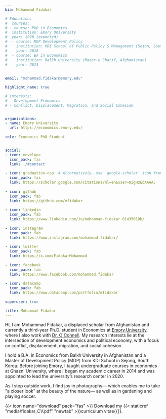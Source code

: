 ```yaml
---
bio: Mohammad Fidakar 

# Education:
#  courses:
# - course: PhD in Economics
#  institution: Emory University
#  year: 2028 (expected)
#  - course: MDP Development Policy
#    institution: KDI School of Public Policy & Management (Sejon, South Korea)
#    year: 2018
#  - course: BA in Economics
#    institution: Balkh University (Mazar-e Sharif, Afghanistan)
#    year: 2013 
  
    
email: "mohammad.fidakar@emory.edu"

highlight_name: true

# interests:
# - Development Economics
# - Conflict, Displacement, Migration, and Social Cohesion


organizations:
- name: Emory University
  url: https://economics.emory.edu/
  
role: Economics PhD Student


social:
- icon: envelope
  icon_pack: fas
  link: '/#contact'
  
- icon: graduation-cap  # Alternatively, use `google-scholar` icon from `ai` icon pack
  icon_pack: fas
  link: https://scholar.google.com/citations?hl=en&user=DigHzEoAAAAJ
  
- icon: github
  icon_pack: fab
  link: https://github.com/mfidakar
  
- icon: linkedin
  icon_pack: fab
  link: https://www.linkedin.com/in/mohammad-fidakar-01435618b/
  
- icon: instagram 
  icon_pack: fab
  link: https://www.instagram.com/mohammad.fidakar/
  
- icon: twitter 
  icon_pack: fab
  link: https://x.com/FidakarMohammad
  
- icon: facebook
  icon_pack: fab
  link: https://www.facebook.com/mohammad.fidakar
  
- icon: datacamp
  icon_pack: fab
  link: https://www.datacamp.com/portfolio/mfidakar
  
superuser: true

title: Mohammad Fidakar
---
```


Hi, I am Mohammad Fidakar, a displaced scholar from Afghanistan and currently a third-year Ph.D. student in Economics at [Emory University](https://www.emory.edu/home/index.html), where I also work with [Dr. O'Connell](https://www.stephenoconnell.org/). My research interests lie at the intersection of development economics and political economy, with a focus on conflict, displacement, migration, and social cohesion. 

I hold a B.A. in Economics from Balkh University in Afghanistan and a Master of Development Policy (MDP) from KDI School in Sejong, South Korea. Before joining Emory, I taught undergraduate courses in economics at Ghazni University, where I began my academic career in 2014 and was appointed to lead the university’s research center in 2020.



As I step outside work, I find joy in photography— which enables me to take "a closer look" at the beauty of the nature— as well as in gardening and playing soccer. 


{{< icon name="download" pack="fas" >}} Download my {{< staticref "media/fidakar_CV.pdf" "newtab" >}}curriculum vitae{{</staticref >}}.
